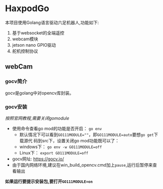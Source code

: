 # HaxpodGo
本项目使用Golang语言驱动六足机器人,功能如下:
1. 基于websocket的全端遥控
2. webcam模块
3. jetson nano GPIO驱动
4. 舵机控制协议

## webCam
### gocv简介
gocv是golang中对opencv库封装。
### gocv安装
*按照官网教程,需要关闭gomodule*
+ 使用命令查看go mod的功能是否开启： `go env `
  + 默认情况下可以看到`GO111MODULE=""`，即`GO111MODULE=auto`要想`go get`下载源代
  码到src下，设置关闭go mod功能既可以了：
  + windows下： `go env -w GO111MODULE=off`
  + Linux下： `export GO111MODULE=off`
+ gocv网址: https://gocv.io/
+ 由于国内网络环境,建议在win_build_opencv.cmd加上`pause`,运行后暂停来查看输出

**如果运行要提示安装包,要打开`GO111MODULE=on`**